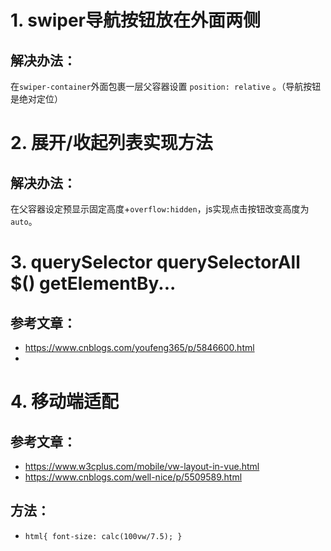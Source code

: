 # 1. swiper导航按钮放在外面两侧
## 解决办法：
在`swiper-container`外面包裹一层父容器设置 `position: relative` 。（导航按钮是绝对定位）

# 2. 展开/收起列表实现方法
## 解决办法：
在父容器设定预显示固定高度+`overflow:hidden`，js实现点击按钮改变高度为`auto`。

# 3. querySelector querySelectorAll $() getElementBy...
## 参考文章：
* https://www.cnblogs.com/youfeng365/p/5846600.html
* 

# 4. 移动端适配
## 参考文章：
* https://www.w3cplus.com/mobile/vw-layout-in-vue.html
* https://www.cnblogs.com/well-nice/p/5509589.html
## 方法：
* `html{ font-size: calc(100vw/7.5); }`